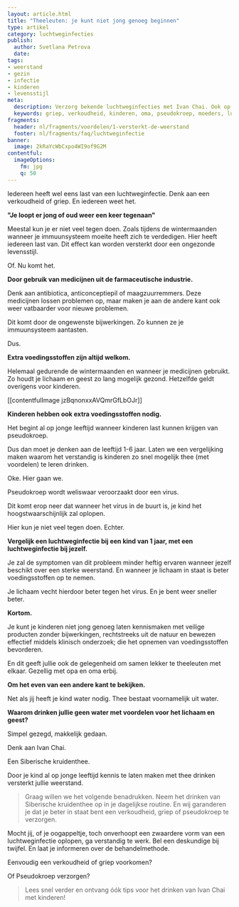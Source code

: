 ```yaml
---
layout: article.html
title: "Theeleuten: je kunt niet jong genoeg beginnen"
type: artikel
category: luchtweginfecties
publish:
  author: Svetlana Petrova
  date:
tags:
- weerstand
- gezin
- infectie
- kinderen
- levensstijl
meta:
  description: Verzorg bekende luchtweginfecties met Ivan Chai. Ook op jonge leeftijd kun je een verkoudheid, griep of pseudokroep makkelijk verzorgen. Benieuwd naar de inzichten?
  keywords: griep, verkoudheid, kinderen, oma, pseudokroep, moeders, luchtweginfectie, luchtweginfecties
fragments:
  header: nl/fragments/voordelen/1-versterkt-de-weerstand
  footer: nl/fragments/faq/luchtweginfectie
banner:
  image: 2kRaYcWbCxpo4WI9of9G2M
contentful:
  imageOptions:
    fm: jpg
    q: 50
---
```

Iedereen heeft wel eens last van een luchtweginfectie. Denk aan een verkoudheid of griep.
En iedereen weet het.

**"Je loopt er jong of oud weer een keer tegenaan"**

Meestal kun je er niet veel tegen doen. Zoals tijdens de wintermaanden wanneer je immuunsysteem moeite heeft zich te verdedigen.
Hier heeft iedereen last van. Dit effect kan worden versterkt door een ongezonde levensstijl.

Of. Nu komt het.

**Door gebruik van medicijnen uit de farmaceutische industrie.**

Denk aan antibiotica, anticonceptiepil of maagzuurremmers. Deze medicijnen lossen problemen op, maar maken je aan de andere kant ook weer vatbaarder voor nieuwe problemen.

Dit komt door de ongewenste bijwerkingen. Zo kunnen ze je immuunsysteem aantasten.

Dus.

**Extra voedingsstoffen zijn altijd welkom.**

Helemaal gedurende de wintermaanden en wanneer je medicijnen gebruikt. Zo houdt je lichaam en geest zo lang mogelijk gezond. Hetzelfde geldt overigens voor kinderen.

[[contentfulImage jzBqnonxxAVQmrGfLbOJr]]

**Kinderen hebben ook extra voedingsstoffen nodig.**

Het begint al op jonge leeftijd wanneer kinderen last kunnen krijgen van pseudokroep.

Dus dan moet je denken aan de leeftijd 1-6 jaar. Laten we een vergelijking maken waarom het verstandig is kinderen zo snel mogelijk thee (met voordelen) te leren drinken.

Oke. Hier gaan we.

Pseudokroep wordt weliswaar veroorzaakt door een virus.

Dit komt erop neer dat wanneer het virus in de buurt is, je kind het hoogstwaarschijnlijk zal oplopen.

Hier kun je niet veel tegen doen. Echter.

**Vergelijk een luchtweginfectie bij een kind van 1 jaar, met een luchtweginfectie bij jezelf.**

Je zal de symptomen van dit probleem minder heftig ervaren wanneer jezelf beschikt over een sterke weerstand. En wanneer je lichaam in staat is beter voedingsstoffen op te nemen.

Je lichaam vecht hierdoor beter tegen het virus. En je bent weer sneller beter.

**Kortom.**

Je kunt je kinderen niet jong genoeg laten kennismaken met veilige producten zonder bijwerkingen, rechtstreeks uit de natuur en bewezen effectief middels klinisch onderzoek; die het opnemen van voedingsstoffen bevorderen.

En dit geeft jullie ook de gelegenheid om samen lekker te theeleuten met elkaar. Gezellig met opa en oma erbij.

**Om het even van een andere kant te bekijken.**

Net als jij heeft je kind water nodig. Thee bestaat voornamelijk uit water.

**Waarom drinken jullie geen water met voordelen voor het lichaam en geest?**

Simpel gezegd, makkelijk gedaan.

Denk aan Ivan Chai.

Een Siberische kruidenthee.

Door je kind al op jonge leeftijd kennis te laten maken met thee drinken versterkt jullie weerstand.

> Graag willen we het volgende benadrukken. Neem het drinken van Siberische kruidenthee op in je dagelijkse routine. En wij garanderen je dat je beter in staat bent een verkoudheid, griep of pseudokroep te verzorgen.

Mocht jij, of je oogappeltje, toch onverhoopt een zwaardere vorm van een luchtweginfectie oplopen, ga verstandig te werk. Bel een deskundige bij twijfel. En laat je informeren over de behandelmethode.

Eenvoudig een verkoudheid of griep voorkomen?

Of Pseudokroep verzorgen?

> Lees snel verder en ontvang óók tips voor het drinken van Ivan Chai met kinderen!
